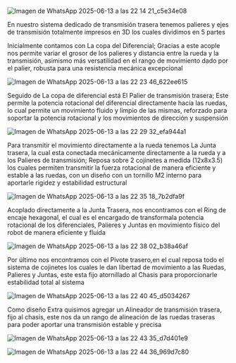![Imagen de WhatsApp 2025-06-13 a las 22 14 21_c5e34e08](https://github.com/user-attachments/assets/b847afea-03b5-4dec-bdb9-0c52d41d6bb0)

En nuestro sistema dedicado de transmisión trasera tenemos palieres y ejes de transmisión totalmente impresos en 3D los cuales dividimos en 5 partes

Inicialmente contamos con La copa del Diferencial; Gracias a este acople nos permite variar el grosor de los palieres y distancia entre la rueda y la transmisión,  asimismo más versatilidad en el rango de movimiento dado por el palier, robusta para una resistencia mecánica excepcional

![Imagen de WhatsApp 2025-06-13 a las 22 23 46_622ee615](https://github.com/user-attachments/assets/8361e53b-049a-467c-873e-6ad6768fe330)

Seguido de La copa de diferencial está El Palier de transmisión trasera;
Este permite la potencia rotacional del diferencial directamente hacía las ruedas, lo cual permite un movimiento fluido y limpio de las mismas, reforzado para soportar la potencia rotacional y los movimientos de dirección y suspensión

![Imagen de WhatsApp 2025-06-13 a las 22 29 32_efa944a1](https://github.com/user-attachments/assets/0ca8da10-68e6-435c-9e8b-4e1c265f1926)

Para transmitir el movimiento directamente a la rueda tenemos La Junta trasera, la cual esta conectada mecánicamente directamente a la rueda y a los Palieres de transmisión; Reposa sobre 2 cojinetes a medida (12x8x3.5) los cuales permiten transmitir la fuerza rotacional de manera eficiente y estable a las ruedas, con un diseño con un tornillo M2 interno para aportarle rigidez y estabilidad estructural

![Imagen de WhatsApp 2025-06-13 a las 22 35 18_7b2dfa9f](https://github.com/user-attachments/assets/7c868fef-b1cf-4128-9fa7-5b4485d957d9)

Acoplado directamente a la Junta Trasera, nos encontramos con el Ring de encaje hexagonal, el cual es el encargado de transformala potencia rotacional de los diferenciales, Palieres y Juntas en movimiento físico del robot de manera eficiente y fluida

![Imagen de WhatsApp 2025-06-13 a las 22 38 02_b38a46af](https://github.com/user-attachments/assets/17862d00-0213-4c3a-b0cc-f243fdb5de72)

Por último nos encontramos con el Pivote trasero,en el cual reposa todo el sistema de cojinetes los cuales le dan libertad de movimiento a las Ruedas, Palieres y Juntas, este esta fijo atornillado al Chasis para proporcionarle estabilidad total al sistema

![Imagen de WhatsApp 2025-06-13 a las 22 40 45_d5034267](https://github.com/user-attachments/assets/9b46febc-d09a-4172-ab94-efaa4f2af9d3)

Como diseño Extra quisimos agregar un Alineador de transmisión trasera, fijo al chasis, este nos da un rango de alineación de las ruedas traseras para poder aportar una transmisión estable y precisa

![Imagen de WhatsApp 2025-06-13 a las 22 43 35_d7d401e9](https://github.com/user-attachments/assets/a9303e70-b819-4e26-b965-0334dfac286b)

![Imagen de WhatsApp 2025-06-13 a las 22 44 36_969d7c80](https://github.com/user-attachments/assets/7e0bcee6-5974-4338-ac1b-8c63eb0b50c6)





